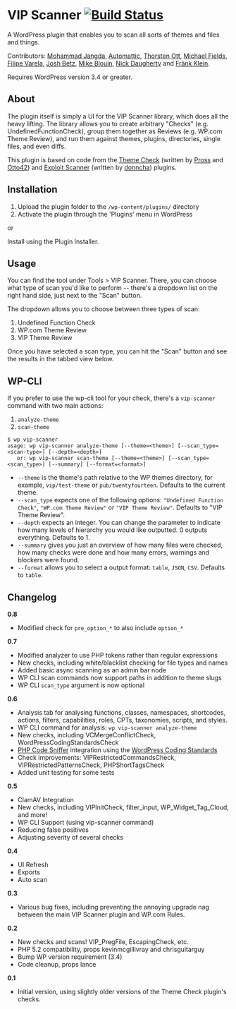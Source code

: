 # VIP Scanner [![Build Status](https://travis-ci.org/Automattic/vip-scanner.png?branch=master)](https://travis-ci.org/Automattic/vip-scanner)

A WordPress plugin that enables you to scan all sorts of themes and files and things.

Contributors: [Mohammad Jangda](http://profiles.wordpress.org/batmoo/), [Automattic](http://profiles.wordpress.org/automattic/), [Thorsten Ott](http://profiles.wordpress.org/tott/), [Michael Fields](http://profiles.wordpress.org/mfields/), [Filipe Varela](http://profiles.wordpress.org/keoshi/), [Josh Betz](http://profiles.wordpress.org/betzster/), [Mike Blouin](https://github.com/Mobius5150), [Nick Daugherty](http://profiles.wordpress.org/nickdaugherty/) and [Fränk Klein](https://profiles.wordpress.org/frank-klein/).

Requires WordPress version 3.4 or greater.


About
-----

The plugin itself is simply a UI for the VIP Scanner library, which does all the heavy lifting. The library allows you to create arbitrary "Checks" (e.g. UndefinedFunctionCheck), group them together as Reviews (e.g. WP.com Theme Review), and run them against themes, plugins, directories, single files, and even diffs.

This plugin is based on code from the [Theme Check](http://wordpress.org/extend/plugins/theme-check/) (written by [Pross](http://profiles.wordpress.org/pross/) and [Otto42](http://profiles.wordpress.org/otto42/)) and [Exploit Scanner](http://wordpress.org/extend/plugins/exploit-scanner/)  (written by [donncha](http://profiles.wordpress.org/donncha/)) plugins.


Installation
------------

1. Upload the plugin folder to the `/wp-content/plugins/` directory
1. Activate the plugin through the 'Plugins' menu in WordPress

or

Install using the Plugin Installer.

Usage
-----

You can find the tool under Tools > VIP Scanner. There, you can choose what
type of scan you'd like to perform -- there's a dropdown list on the right hand
side, just next to the "Scan" button.

The dropdown allows you to choose between three types of scan:

1. Undefined Function Check
1. WP.com Theme Review
1. VIP Theme Review

Once you have selected a scan type, you can hit the "Scan" button and see the
results in the tabbed view below.

WP-CLI
------

If you prefer to use the wp-cli tool for your check, there's a ``vip-scanner``
command with two main actions:

1. ``analyze-theme``
1. ``scan-theme``

```
$ wp vip-scanner
usage: wp vip-scanner analyze-theme [--theme=<theme>] [--scan_type=<scan-type>] [--depth=<depth>]
   or: wp vip-scanner scan-theme [--theme=<theme>] [--scan_type=<scan_type>] [--summary] [--format=<format>]
```

* ``--theme`` is the theme's path relative to the WP themes directory, for example, ``vip/test-theme`` or ``pub/twentyfourteen``. Defaults to the current theme.
* ``--scan_type`` expects one of the following options: ``"Undefined Function Check"``, ``"WP.com Theme Review"`` or ``"VIP Theme Review"``. Defaults to "VIP Theme Review".
* ``--depth`` expects an integer. You can change the parameter to indicate how many levels of hierarchy you would like outputted. 0 outputs everything. Defaults to 1.
* ``--summary`` gives you just an overview of how many files were checked, how many checks were done and how many errors, warnings and blockers were found.
* ``--format`` allows you to select a output format: ``table``, ``JSON``, ``CSV``. Defaults to ``table``.

Changelog
---------

__0.8__

* Modified check for `pre_option_*` to also include `option_*`

__0.7__

* Modified analyzer to use PHP tokens rather than regular expressions
* New checks, including white/blacklist checking for file types and names
* Added basic async scanning as an admin bar node
* WP CLI scan commands now support paths in addition to theme slugs
* WP CLI `scan_type` argument is now optional

__0.6__

* Analysis tab for analysing functions, classes, namespaces, shortcodes, actions, filters, capabilities, roles, CPTs, taxonomies, scripts, and styles.
* WP CLI command for analysis: `wp vip-scanner analyze-theme`
* New checks, including VCMergeConflictCheck, WordPressCodingStandardsCheck
* [PHP Code Sniffer](http://pear.php.net/package/PHP_CodeSniffer/) integration using the [WordPress Coding Standards](https://github.com/WordPress-Coding-Standards/WordPress-Coding-Standards)
* Check improvements: VIPRestrictedCommandsCheck, VIPRestrictedPatternsCheck, PHPShortTagsCheck
* Added unit testing for some tests

__0.5__

* ClamAV Integration
* New checks, including VIPInitCheck, filter_input, WP_Widget_Tag_Cloud, and more!
* WP CLI Support (using vip-scanner command)
* Reducing false positives
* Adjusting severity of several checks

__0.4__

* UI Refresh
* Exports
* Auto scan

__0.3__

* Various bug fixes, including preventing the annoying upgrade nag between the main VIP Scanner plugin and WP.com Rules.

__0.2__

* New checks and scans! VIP_PregFile, EscapingCheck, etc.
* PHP 5.2 compatibility, props kevinmcgillivray and chrisguitarguy
* Bump WP version requirement (3.4)
* Code cleanup, props lance

__0.1__

* Initial version, using slightly older versions of the Theme Check plugin's checks.
